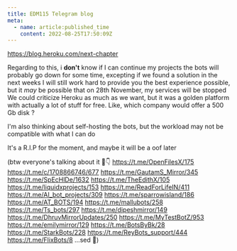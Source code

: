 ```yaml
---
title: EDM115 Telegram blog
meta:
  - name: article:published_time
    content: 2022-08-25T17:50:09Z
---
```


https://blog.heroku.com/next-chapter

Regarding to this, i **don't** know if I can continue my projects
the bots will probably go down for some time, excepting if we found a solution in the next weeks
I will still work hard to provide you the best experience possible, but it *may* be possible that on 28th November, my services will be stopped
We could criticize Heroku as much as we want, but it was a golden platform with actually a lot of stuff for free. Like, which company would offer a 500 Gb disk ?

I'm also thinking about self-hosting the bots, but the workload may not be compatible with what I can do

It's a R.I.P for the moment, and maybe it will be a oof later

(btw everyone's talking about it 🙂👇
https://t.me/OpenFilesX/175
https://t.me/c/1708866746/677
https://t.me/GautamS_Mirror/345
https://t.me/SpEcHlDe/1632
https://t.me/TheEdithX/105
https://t.me/liquidxprojects/153
https://t.me/ReadForLifeIN/411
https://t.me/AI_bot_projects/309
https://t.me/sparrowisland/186
https://t.me/AT_BOTS/194
https://t.me/mallubots/258
https://t.me/Ts_bots/297
https://t.me/dipeshmirror/149
https://t.me/DhruvMirrorUpdates/250
https://t.me/MyTestBotZ/953
https://t.me/emilymirror/129
https://t.me/BotsByBk/28
https://t.me/StarkBots/228
https://t.me/ReyBots_support/444
https://t.me/FlixBots/8
…sed 🥲)
